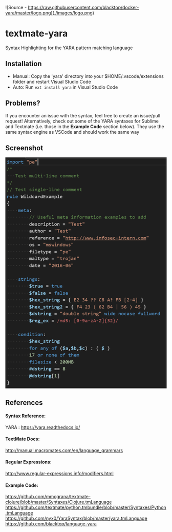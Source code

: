 ![Source - https://raw.githubusercontent.com/blacktop/docker-yara/master/logo.png](./images/logo.png)

# textmate-yara
Syntax Highlighting for the YARA pattern matching language

## Installation
* Manual: Copy the 'yara' directory into your $HOME/.vscode/extensions folder and restart Visual Studio Code
* Auto: Run `ext install yara` in Visual Studio Code

## Problems?
If you encounter an issue with the syntax, feel free to create an issue/pull request!
Alternatively, check out some of the YARA syntaxes for Sublime and Textmate (i.e. those in the <b>Example Code</b> section below).
They use the same syntax engine as VSCode and should work the same way

## Screenshot
![Image as of 04 Sept 2016](./images/04092016.PNG)

## References
#### Syntax Reference:<br>
YARA : https://yara.readthedocs.io/

#### TextMate Docs:<br>
http://manual.macromates.com/en/language_grammars

#### Regular Expressions:<br>
http://www.regular-expressions.info/modifiers.html

#### Example Code:<br>
https://github.com/mmcgrana/textmate-clojure/blob/master/Syntaxes/Clojure.tmLanguage <br>
https://github.com/textmate/python.tmbundle/blob/master/Syntaxes/Python.tmLanguage <br>
https://github.com/nyx0/YaraSyntax/blob/master/yara.tmLanguage <br>
https://github.com/blacktop/language-yara